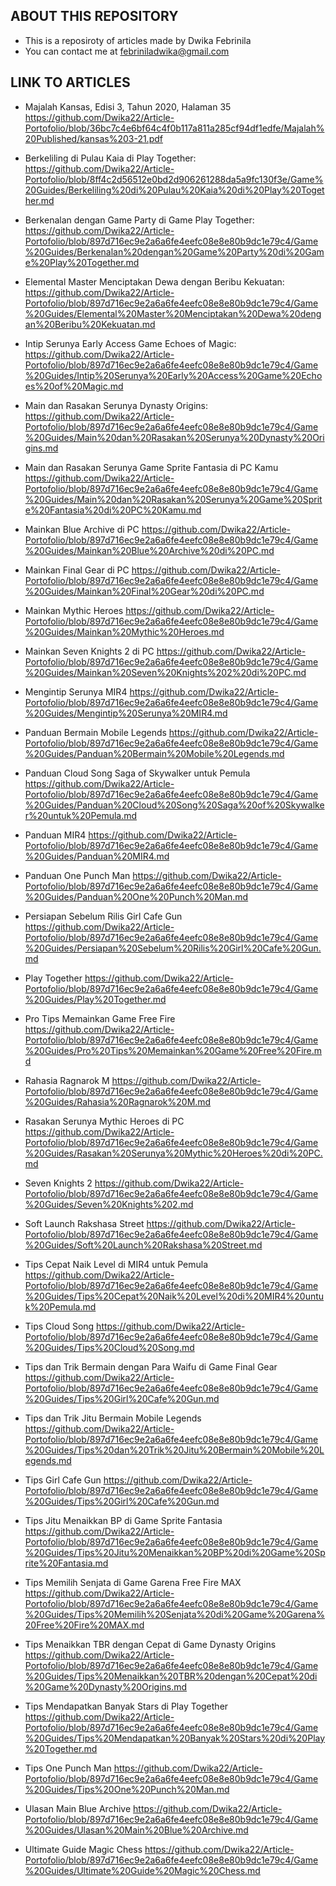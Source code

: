 ## ABOUT THIS REPOSITORY
- This is a reposiroty of articles made by Dwika Febrinila
- You can contact me at febriniladwika@gmail.com

## LINK TO ARTICLES
- Majalah Kansas, Edisi 3, Tahun 2020, Halaman 35
https://github.com/Dwika22/Article-Portofolio/blob/36bc7c4e6bf64c4f0b117a811a285cf94df1edfe/Majalah%20Published/kansas%203-21.pdf

- Berkeliling di Pulau Kaia di Play Together: 
https://github.com/Dwika22/Article-Portofolio/blob/8ff4c2d56512e0bd2d906261288da5a9fc130f3e/Game%20Guides/Berkeliling%20di%20Pulau%20Kaia%20di%20Play%20Together.md

- Berkenalan dengan Game Party di Game Play Together: 
https://github.com/Dwika22/Article-Portofolio/blob/897d716ec9e2a6a6fe4eefc08e8e80b9dc1e79c4/Game%20Guides/Berkenalan%20dengan%20Game%20Party%20di%20Game%20Play%20Together.md

- Elemental Master Menciptakan Dewa dengan Beribu Kekuatan:
https://github.com/Dwika22/Article-Portofolio/blob/897d716ec9e2a6a6fe4eefc08e8e80b9dc1e79c4/Game%20Guides/Elemental%20Master%20Menciptakan%20Dewa%20dengan%20Beribu%20Kekuatan.md

- Intip Serunya Early Access Game Echoes of Magic:
https://github.com/Dwika22/Article-Portofolio/blob/897d716ec9e2a6a6fe4eefc08e8e80b9dc1e79c4/Game%20Guides/Intip%20Serunya%20Early%20Access%20Game%20Echoes%20of%20Magic.md

- Main dan Rasakan Serunya Dynasty Origins:
https://github.com/Dwika22/Article-Portofolio/blob/897d716ec9e2a6a6fe4eefc08e8e80b9dc1e79c4/Game%20Guides/Main%20dan%20Rasakan%20Serunya%20Dynasty%20Origins.md

- Main dan Rasakan Serunya Game Sprite Fantasia di PC Kamu
https://github.com/Dwika22/Article-Portofolio/blob/897d716ec9e2a6a6fe4eefc08e8e80b9dc1e79c4/Game%20Guides/Main%20dan%20Rasakan%20Serunya%20Game%20Sprite%20Fantasia%20di%20PC%20Kamu.md

- Mainkan Blue Archive di PC
https://github.com/Dwika22/Article-Portofolio/blob/897d716ec9e2a6a6fe4eefc08e8e80b9dc1e79c4/Game%20Guides/Mainkan%20Blue%20Archive%20di%20PC.md

- Mainkan Final Gear di PC
https://github.com/Dwika22/Article-Portofolio/blob/897d716ec9e2a6a6fe4eefc08e8e80b9dc1e79c4/Game%20Guides/Mainkan%20Final%20Gear%20di%20PC.md

- Mainkan Mythic Heroes
https://github.com/Dwika22/Article-Portofolio/blob/897d716ec9e2a6a6fe4eefc08e8e80b9dc1e79c4/Game%20Guides/Mainkan%20Mythic%20Heroes.md

- Mainkan Seven Knights 2 di PC
https://github.com/Dwika22/Article-Portofolio/blob/897d716ec9e2a6a6fe4eefc08e8e80b9dc1e79c4/Game%20Guides/Mainkan%20Seven%20Knights%202%20di%20PC.md

- Mengintip Serunya MIR4
https://github.com/Dwika22/Article-Portofolio/blob/897d716ec9e2a6a6fe4eefc08e8e80b9dc1e79c4/Game%20Guides/Mengintip%20Serunya%20MIR4.md

- Panduan Bermain Mobile Legends
https://github.com/Dwika22/Article-Portofolio/blob/897d716ec9e2a6a6fe4eefc08e8e80b9dc1e79c4/Game%20Guides/Panduan%20Bermain%20Mobile%20Legends.md

- Panduan Cloud Song Saga of Skywalker untuk Pemula
https://github.com/Dwika22/Article-Portofolio/blob/897d716ec9e2a6a6fe4eefc08e8e80b9dc1e79c4/Game%20Guides/Panduan%20Cloud%20Song%20Saga%20of%20Skywalker%20untuk%20Pemula.md

- Panduan MIR4
https://github.com/Dwika22/Article-Portofolio/blob/897d716ec9e2a6a6fe4eefc08e8e80b9dc1e79c4/Game%20Guides/Panduan%20MIR4.md

- Panduan One Punch Man
https://github.com/Dwika22/Article-Portofolio/blob/897d716ec9e2a6a6fe4eefc08e8e80b9dc1e79c4/Game%20Guides/Panduan%20One%20Punch%20Man.md

- Persiapan Sebelum Rilis Girl Cafe Gun
https://github.com/Dwika22/Article-Portofolio/blob/897d716ec9e2a6a6fe4eefc08e8e80b9dc1e79c4/Game%20Guides/Persiapan%20Sebelum%20Rilis%20Girl%20Cafe%20Gun.md

- Play Together
https://github.com/Dwika22/Article-Portofolio/blob/897d716ec9e2a6a6fe4eefc08e8e80b9dc1e79c4/Game%20Guides/Play%20Together.md

- Pro Tips Memainkan Game Free Fire
https://github.com/Dwika22/Article-Portofolio/blob/897d716ec9e2a6a6fe4eefc08e8e80b9dc1e79c4/Game%20Guides/Pro%20Tips%20Memainkan%20Game%20Free%20Fire.md

- Rahasia Ragnarok M
https://github.com/Dwika22/Article-Portofolio/blob/897d716ec9e2a6a6fe4eefc08e8e80b9dc1e79c4/Game%20Guides/Rahasia%20Ragnarok%20M.md

- Rasakan Serunya Mythic Heroes di PC
https://github.com/Dwika22/Article-Portofolio/blob/897d716ec9e2a6a6fe4eefc08e8e80b9dc1e79c4/Game%20Guides/Rasakan%20Serunya%20Mythic%20Heroes%20di%20PC.md

- Seven Knights 2
https://github.com/Dwika22/Article-Portofolio/blob/897d716ec9e2a6a6fe4eefc08e8e80b9dc1e79c4/Game%20Guides/Seven%20Knights%202.md

- Soft Launch Rakshasa Street
https://github.com/Dwika22/Article-Portofolio/blob/897d716ec9e2a6a6fe4eefc08e8e80b9dc1e79c4/Game%20Guides/Soft%20Launch%20Rakshasa%20Street.md

- Tips Cepat Naik Level di MIR4 untuk Pemula
https://github.com/Dwika22/Article-Portofolio/blob/897d716ec9e2a6a6fe4eefc08e8e80b9dc1e79c4/Game%20Guides/Tips%20Cepat%20Naik%20Level%20di%20MIR4%20untuk%20Pemula.md

- Tips Cloud Song
https://github.com/Dwika22/Article-Portofolio/blob/897d716ec9e2a6a6fe4eefc08e8e80b9dc1e79c4/Game%20Guides/Tips%20Cloud%20Song.md

- Tips dan Trik Bermain dengan Para Waifu di Game Final Gear
https://github.com/Dwika22/Article-Portofolio/blob/897d716ec9e2a6a6fe4eefc08e8e80b9dc1e79c4/Game%20Guides/Tips%20Girl%20Cafe%20Gun.md

- Tips dan Trik Jitu Bermain Mobile Legends
https://github.com/Dwika22/Article-Portofolio/blob/897d716ec9e2a6a6fe4eefc08e8e80b9dc1e79c4/Game%20Guides/Tips%20dan%20Trik%20Jitu%20Bermain%20Mobile%20Legends.md

- Tips Girl Cafe Gun
https://github.com/Dwika22/Article-Portofolio/blob/897d716ec9e2a6a6fe4eefc08e8e80b9dc1e79c4/Game%20Guides/Tips%20Girl%20Cafe%20Gun.md

- Tips Jitu Menaikkan BP di Game Sprite Fantasia
https://github.com/Dwika22/Article-Portofolio/blob/897d716ec9e2a6a6fe4eefc08e8e80b9dc1e79c4/Game%20Guides/Tips%20Jitu%20Menaikkan%20BP%20di%20Game%20Sprite%20Fantasia.md

- Tips Memilih Senjata di Game Garena Free Fire MAX
https://github.com/Dwika22/Article-Portofolio/blob/897d716ec9e2a6a6fe4eefc08e8e80b9dc1e79c4/Game%20Guides/Tips%20Memilih%20Senjata%20di%20Game%20Garena%20Free%20Fire%20MAX.md

- Tips Menaikkan TBR dengan Cepat di Game Dynasty Origins
https://github.com/Dwika22/Article-Portofolio/blob/897d716ec9e2a6a6fe4eefc08e8e80b9dc1e79c4/Game%20Guides/Tips%20Menaikkan%20TBR%20dengan%20Cepat%20di%20Game%20Dynasty%20Origins.md

- Tips Mendapatkan Banyak Stars di Play Together
https://github.com/Dwika22/Article-Portofolio/blob/897d716ec9e2a6a6fe4eefc08e8e80b9dc1e79c4/Game%20Guides/Tips%20Mendapatkan%20Banyak%20Stars%20di%20Play%20Together.md

- Tips One Punch Man
https://github.com/Dwika22/Article-Portofolio/blob/897d716ec9e2a6a6fe4eefc08e8e80b9dc1e79c4/Game%20Guides/Tips%20One%20Punch%20Man.md

- Ulasan Main Blue Archive
https://github.com/Dwika22/Article-Portofolio/blob/897d716ec9e2a6a6fe4eefc08e8e80b9dc1e79c4/Game%20Guides/Ulasan%20Main%20Blue%20Archive.md

- Ultimate Guide Magic Chess
https://github.com/Dwika22/Article-Portofolio/blob/897d716ec9e2a6a6fe4eefc08e8e80b9dc1e79c4/Game%20Guides/Ultimate%20Guide%20Magic%20Chess.md
